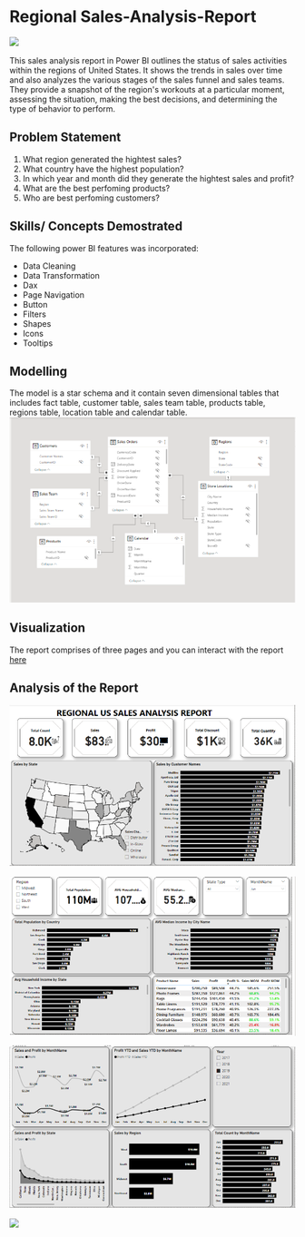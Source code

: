 # Regional Sales-Analysis-Report

![](Meriskill_HR_image.jpg) 

This sales analysis report in Power BI outlines the status of sales activities within the regions of United States. It shows the trends in sales over time and also analyzes the various stages of the sales funnel and sales teams. They provide a snapshot of the region's workouts at a particular moment, assessing the situation, making the best decisions, and determining the type of behavior to perform.


## Problem Statement
1. What region generated the hightest sales?
2. What country have the highest population?
3. In which year and month did they generate the hightest sales and profit?
4. What are the best perfoming products?
5. Who are best perfoming customers?

   


## Skills/ Concepts Demostrated
The following power BI features was incorporated:
- Data Cleaning
- Data Transformation
- Dax 
- Page Navigation
- Button
- Filters
- Shapes
- Icons
- Tooltips



## Modelling
The model is a star schema and it contain seven dimensional tables that includes fact table, customer table, sales team table, products table, regions table, location table and calendar table.
![](R_US_Schema.png)



## Visualization
The report comprises of three pages and you can interact with the report [here](https://app.powerbi.com/view?r=eyJrIjoiNjk5YzEyOTEtYzVhZi00MGEzLWFhZjctY2U4YmRiN2ZhMTBkIiwidCI6ImNmYTI1N2FmLTk1N2EtNDU3Ny05MWIyLTU4ZjYwMDgzZmYyZSJ9
)

## Analysis of the Report

![](R_US_1.png)


![](R_US_2.png)


![](R_US_3.png)


![](Thanks_image.jpg)

